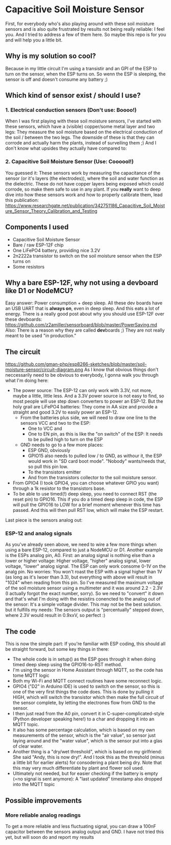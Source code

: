 # Capacitive Soil Moisture Sensor
First, for everybody who's also playing around with these soil moisture sensors and is also quite frustrated by results not being really reliable: I feel you. And I tried to address a few of them here. So maybe this repo is for you and will help you a little bit.

## Why is my solution so cool?
Because in my little circuit I'm using a transistir and an GPI of the ESP to turn on the sensor, when the ESP turns on. So wenn the ESP is sleeping, the sensor is off and doesn't consume any battery ;)

## Which kind of sensor exist / should I use?
### 1. Electrical conduction sensors (Don't use: Boooo!)
When I was first playing with these soil moisture sensors, I've started with these sensors, which have a (visible) copper/some metal layer and two legs: They measure the soil moisture based on the electrical conduction of the soil / between the two legs.
The downside of these is that they can corrode and actually harm the plants, instead of surveiling them ;) And I don't know what upsides they actually have compared to:

### 2. Capacitive Soil Moisture Sensor (Use: Coooool!)
You guessed it: These sensors work by measuring the capacitance of the sensor (or it's layers (the electrodes)), where the soil and water function as the dielectric. These do not have copper layers being exposed which could corrode, so make them safe to use in any plant.
If you **really** want to deep dive into how these sensors work and how to properly calibrate them, lead this publication: https://www.researchgate.net/publication/342751186_Capacitive_Soil_Moisture_Sensor_Theory_Calibration_and_Testing

## Components I used
* Capacitive Soil Moisture Sensor
* Bare / raw ESP-12F chip
* One LiFePO4 battery, providing nice 3.2V
* 2n2222a transistor to switch on the soil moisture sensor when the ESP turns on
* Some resistors

## Why a bare ESP-12F, why not using a devboard like D1 or NodeMCU?
Easy answer: Power consumption + deep sleep. All these dev boards have an USB UART that is **always on**, even in deep sleep. And this eats a lot of energy. There is a really good post about why you should use ESP-12F over these devboards: https://github.com/z2amiller/sensorboard/blob/master/PowerSaving.md
Also: There is a reason why they are called **dev**boards ;) They are not really meant to be used "in production."

## The circuit
https://github.com/gman-php/esp8266-sketches/blob/master/soil-moisture-sensor/circuit-diagram.png
As I know that obvious things don't neccessarily need to be obvious to everybody, I gonna walk you through what I'm doing here:
* The power source: The ESP-12 can only work with 3.3V, not more, maybe a little, little less. And a 3.3V power source is not easy to find, so most people will use step down converters to power an ESP-12. But the holy grail are LiFePO4 batteries: They come in AA size and provide a straight and good 3.2V to easily power an ESP-12.
  * From the batteries plus side, we will need to draw one line to the sensors VCC and two to the ESP:
    * One to VCC and
    * One to EN pin, as this is like the "on switch" of the ESP: It needs to be pulled high to turn on the ESP
  * GND needs to go to a few more places:
    * ESP GND, obviously
    * GPIO15 also needs to pulled low / to GND, as withour it, the ESP would work in "SD card boot mode". "Nobody" wants/needs that, so pull this pin low.
    * To the transistors emitter
    * And from the transistors collector to the soil moisture sensor.
* From GPIO4 (I took GPIO4, you can choose whatever GPIO you want) through a 1k resistor to the transistors base.
* To be able to use timed(!) deep sleep, you need to connect RST (the reset pin) to GPIO16. This if you do a timed deep sleep in code, the ESP will pull the GPIO16 to LOW for a brief moment whenever this time has passed. And this will then pull RST low, which will make the ESP restart.

Last piece is the sensors analog out:

### ESP-12 and analog signals
As you've already seen above, we need to wire a few more things when using a bare ESP-12, compared to just a NodeMCU or D1.
Another example is the ESPs analog pin, A0.
First: an analog signal is nothing else than a lower or higher voltage: Higher voltage, "higher" analog signal, lower voltage, "lower" analog signal.
The ESP can only work consome 0-1V on the analg pin. No worries: You won't roast the ESP with a signal higher than 1V (as long as it's lwoer than 3.3), but everything with above will result in "1024" when reading from this pin.
So I've measured the maximum voltage of the soil moisture sensor using a multimeter and it was around 2.2 - 2.3V (I actually forgot the exact number, sorry). So we need to "convert" it down and that's what I'm doing with the resistirs conencted to the analog out of the sensor: It's a simple voltage divider. This may not be the best solution. but it fulfills my needs: The sensors output is "percentually" stepped down, where 2.3V would result in 0.9xxV, so perfect :)

## The code
This is now the simple part: If you're familiar with ESP coding, this should all be straight forward, but some key things in there:
* The whole code is in setup() as the ESP goes through it when doing timed deep sleep using the GPIO16-to-RST method.
* I'm using the sensor in Home Assistant through MQTT, so the code has tome MQTT logic
* Both my Wi-Fi and MQTT connect routines have some reconnect logic.
* GPIO4 ("D2" in Arduino IDE) is used to switch on the sensor, so this is one of the very first things the code does. This is done by pulling it HIGH, which will switch the transistor which then make the full circuit of the sensor complete, by letting the electrones flow from GND to the sensor.
* I then just read from the A0 pin, convert it in C-super-complicated-style (Python developer speaking here!) to a char and dropping it into an MQTT topic.
* It also has some percentage calculation, which is based on my own measurements of the sensor, which is the "air value", so sensor just laying around and the "water value", which is the sensor put into a glas of clear water.
* Another thing is a "dry/wet threshold", which is based on my girlfriend: She said "Andy, this is now dry!". And I took this as the threshold (minus a little bit for earlier alerts) for consodering a plant being dry. Note that this may very much differentiate by plant and flower soil used.
* Ultimately not needed, but for easier checking if the battery is empty (=no signal is sent anymore): A "last updated" timestamp also dropped into the MQTT topic

## Possible improvements
### More reliable analog readings
To get a more reliable and less fluctuating signal, you can draw a 100nF capacitor between the sensors analog output and GND. I have not tried this yet, but will soon do and report my results 
